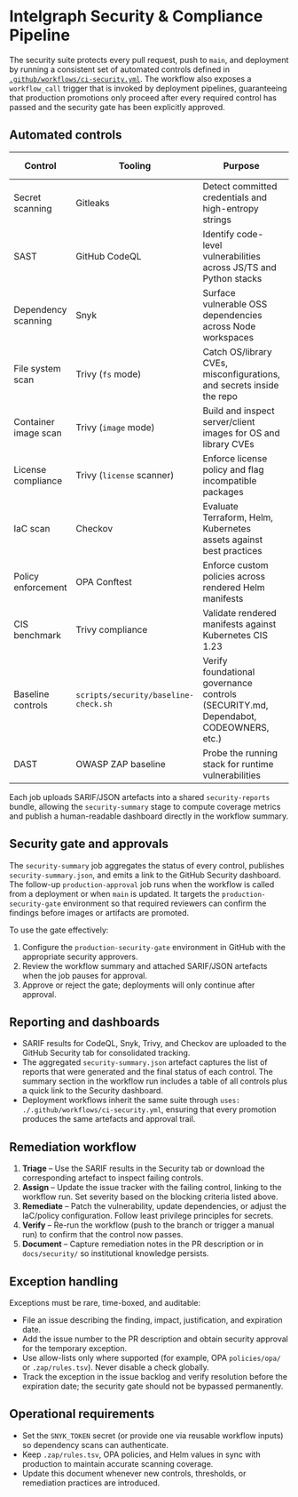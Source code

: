 # Intelgraph Security & Compliance Pipeline

The security suite protects every pull request, push to `main`, and deployment by
running a consistent set of automated controls defined in
[`.github/workflows/ci-security.yml`](../../.github/workflows/ci-security.yml).
The workflow also exposes a `workflow_call` trigger that is invoked by deployment
pipelines, guaranteeing that production promotions only proceed after every
required control has passed and the security gate has been explicitly approved.

## Automated controls

| Control              | Tooling                              | Purpose                                                                             | Blocking criteria                                               |
| -------------------- | ------------------------------------ | ----------------------------------------------------------------------------------- | --------------------------------------------------------------- |
| Secret scanning      | Gitleaks                             | Detect committed credentials and high-entropy strings                               | Any finding fails the job                                       |
| SAST                 | GitHub CodeQL                        | Identify code-level vulnerabilities across JS/TS and Python stacks                  | CodeQL alerts fail the workflow                                 |
| Dependency scanning  | Snyk                                 | Surface vulnerable OSS dependencies across Node workspaces                          | Fails on `high` or `critical` severity and any policy violation |
| File system scan     | Trivy (`fs` mode)                    | Catch OS/library CVEs, misconfigurations, and secrets inside the repo               | Fails on `high`/`critical` findings                             |
| Container image scan | Trivy (`image` mode)                 | Build and inspect server/client images for OS and library CVEs                      | Fails on `high`/`critical` findings                             |
| License compliance   | Trivy (`license` scanner)            | Enforce license policy and flag incompatible packages                               | Fails on disallowed licenses                                    |
| IaC scan             | Checkov                              | Evaluate Terraform, Helm, Kubernetes assets against best practices                  | Any `FAIL` result fails the job                                 |
| Policy enforcement   | OPA Conftest                         | Enforce custom policies across rendered Helm manifests                              | Any policy violation fails the job                              |
| CIS benchmark        | Trivy compliance                     | Validate rendered manifests against Kubernetes CIS 1.23                             | Any benchmark violation fails the job                           |
| Baseline controls    | `scripts/security/baseline-check.sh` | Verify foundational governance controls (SECURITY.md, Dependabot, CODEOWNERS, etc.) | Missing baseline artefacts fail the job                         |
| DAST                 | OWASP ZAP baseline                   | Probe the running stack for runtime vulnerabilities                                 | High/medium alerts fail the job                                 |

Each job uploads SARIF/JSON artefacts into a shared `security-reports` bundle,
allowing the `security-summary` stage to compute coverage metrics and publish a
human-readable dashboard directly in the workflow summary.

## Security gate and approvals

The `security-summary` job aggregates the status of every control, publishes
`security-summary.json`, and emits a link to the GitHub Security dashboard. The
follow-up `production-approval` job runs when the workflow is called from a
deployment or when `main` is updated. It targets the `production-security-gate`
environment so that required reviewers can confirm the findings before images or
artifacts are promoted.

To use the gate effectively:

1. Configure the `production-security-gate` environment in GitHub with the
   appropriate security approvers.
2. Review the workflow summary and attached SARIF/JSON artefacts when the job
   pauses for approval.
3. Approve or reject the gate; deployments will only continue after approval.

## Reporting and dashboards

- SARIF results for CodeQL, Snyk, Trivy, and Checkov are uploaded to the GitHub
  Security tab for consolidated tracking.
- The aggregated `security-summary.json` artefact captures the list of reports
  that were generated and the final status of each control. The summary section
  in the workflow run includes a table of all controls plus a quick link to the
  Security dashboard.
- Deployment workflows inherit the same suite through `uses: ./.github/workflows/ci-security.yml`,
  ensuring that every promotion produces the same artefacts and approval trail.

## Remediation workflow

1. **Triage** – Use the SARIF results in the Security tab or download the
   corresponding artefact to inspect failing controls.
2. **Assign** – Update the issue tracker with the failing control, linking to the
   workflow run. Set severity based on the blocking criteria listed above.
3. **Remediate** – Patch the vulnerability, update dependencies, or adjust the
   IaC/policy configuration. Follow least privilege principles for secrets.
4. **Verify** – Re-run the workflow (push to the branch or trigger a manual run)
   to confirm that the control now passes.
5. **Document** – Capture remediation notes in the PR description or in
   `docs/security/` so institutional knowledge persists.

## Exception handling

Exceptions must be rare, time-boxed, and auditable:

- File an issue describing the finding, impact, justification, and expiration
  date.
- Add the issue number to the PR description and obtain security approval for the
  temporary exception.
- Use allow-lists only where supported (for example, OPA `policies/opa/` or
  `.zap/rules.tsv`). Never disable a check globally.
- Track the exception in the issue backlog and verify resolution before the
  expiration date; the security gate should not be bypassed permanently.

## Operational requirements

- Set the `SNYK_TOKEN` secret (or provide one via reusable workflow inputs) so
  dependency scans can authenticate.
- Keep `.zap/rules.tsv`, OPA policies, and Helm values in sync with production to
  maintain accurate scanning coverage.
- Update this document whenever new controls, thresholds, or remediation
  practices are introduced.

